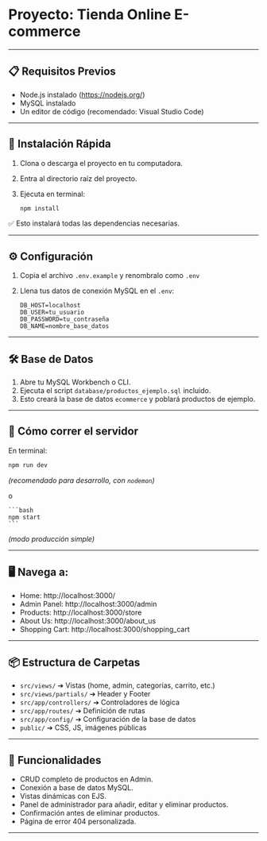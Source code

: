 # Proyecto: Tienda Online E-commerce

---

## 📋 Requisitos Previos

- Node.js instalado (https://nodejs.org/)
- MySQL instalado
- Un editor de código (recomendado: Visual Studio Code)

---

## 🚀 Instalación Rápida

1. Clona o descarga el proyecto en tu computadora.
2. Entra al directorio raíz del proyecto.
3. Ejecuta en terminal:

    ```bash
    npm install
    ```

✅ Esto instalará todas las dependencias necesarias.

---

## ⚙️ Configuración

1. Copia el archivo `.env.example` y renombralo como `.env`
2. Llena tus datos de conexión MySQL en el `.env`:

    ```env
    DB_HOST=localhost
    DB_USER=tu_usuario
    DB_PASSWORD=tu_contraseña
    DB_NAME=nombre_base_datos
    ```

---

## 🛠 Base de Datos

1. Abre tu MySQL Workbench o CLI.
2. Ejecuta el script `database/productos_ejemplo.sql` incluido.
3. Esto creará la base de datos `ecommerce` y poblará productos de ejemplo.

---

## 🚀 Cómo correr el servidor

En terminal:

```bash
npm run dev
```
*(recomendado para desarrollo, con `nodemon`)*

o

    
    ```bash
    npm start
    ```
*(modo producción simple)*

---

## 🖥️ Navega a:

- Home: http://localhost:3000/
- Admin Panel: http://localhost:3000/admin
- Products: http://localhost:3000/store
- About Us: http://localhost:3000/about_us
- Shopping Cart: http://localhost:3000/shopping_cart

---

## 📦 Estructura de Carpetas

- `src/views/` ➔ Vistas (home, admin, categorías, carrito, etc.)
- `src/views/partials/` ➔ Header y Footer
- `src/app/controllers/` ➔ Controladores de lógica
- `src/app/routes/` ➔ Definición de rutas
- `src/app/config/` ➔ Configuración de la base de datos
- `public/` ➔ CSS, JS, imágenes públicas

---

## 🎯 Funcionalidades

- CRUD completo de productos en Admin.
- Conexión a base de datos MySQL.
- Vistas dinámicas con EJS.
- Panel de administrador para añadir, editar y eliminar productos.
- Confirmación antes de eliminar productos.
- Página de error 404 personalizada.

---
